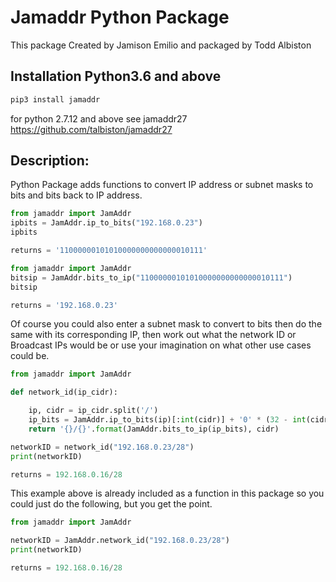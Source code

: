 # Jamaddr Python Package

This package Created by Jamison Emilio and packaged by Todd Albiston

## Installation Python3.6 and above
```markdown
pip3 install jamaddr 
```
for python 2.7.12 and above see jamaddr27 https://github.com/talbiston/jamaddr27

## Description:
Python Package adds functions to convert IP address or subnet masks to bits and bits back to IP address.


```python
from jamaddr import JamAddr
ipbits = JamAddr.ip_to_bits("192.168.0.23")
ipbits

returns = '11000000101010000000000000010111'
```

```python
from jamaddr import JamAddr
bitsip = JamAddr.bits_to_ip("11000000101010000000000000010111")
bitsip

returns = '192.168.0.23'
```

Of course you could also enter a subnet mask to convert to bits then do the same with its corresponding IP, then
work out what the network ID or Broadcast IPs would be or use your imagination on what other use cases could be.

```python
from jamaddr import JamAddr

def network_id(ip_cidr):

    ip, cidr = ip_cidr.split('/')
    ip_bits = JamAddr.ip_to_bits(ip)[:int(cidr)] + '0' * (32 - int(cidr))
    return '{}/{}'.format(JamAddr.bits_to_ip(ip_bits), cidr)

networkID = network_id("192.168.0.23/28")
print(networkID)

returns = 192.168.0.16/28
```

This example above is already included as a function in this package so you could just do the following, but you get the point. 

```python
from jamaddr import JamAddr

networkID = JamAddr.network_id("192.168.0.23/28")
print(networkID)

returns = 192.168.0.16/28
```